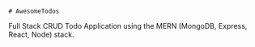                                                                                                           # AwesomeTodos

Full Stack CRUD Todo Application using the MERN (MongoDB, Express, React, Node) stack.
